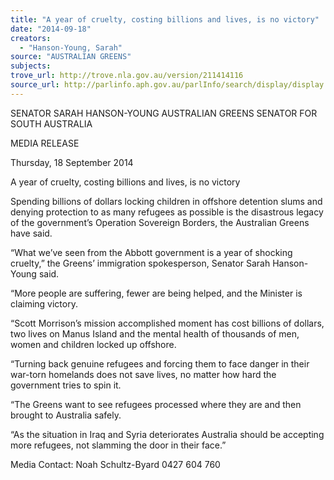 ```yaml
---
title: "A year of cruelty, costing billions and lives, is no victory"
date: "2014-09-18"
creators:
  - "Hanson-Young, Sarah"
source: "AUSTRALIAN GREENS"
subjects:
trove_url: http://trove.nla.gov.au/version/211414116
source_url: http://parlinfo.aph.gov.au/parlInfo/search/display/display.w3p;query=Id%3A%22media/pressrel/3400063%22
---
```


 SENATOR SARAH HANSON-YOUNG  AUSTRALIAN GREENS SENATOR FOR SOUTH AUSTRALIA   

 MEDIA RELEASE    

 Thursday, 18 September 2014    

 A year of cruelty, costing billions and lives,  is no victory    

 Spending billions of dollars locking children in offshore detention slums and denying protection  to as many refugees as possible is the disastrous legacy of the government’s Operation  Sovereign Borders, the Australian Greens have said.     

 “What we’ve seen from the Abbott government is a year of shocking cruelty,” the Greens’  immigration spokesperson, Senator Sarah Hanson-Young said.    

 “More people are suffering, fewer are being helped, and the Minister is claiming victory.    

 “Scott Morrison’s mission accomplished moment has cost billions of dollars, two lives on Manus  Island and the mental health of thousands of men, women and children locked up offshore.    

 “Turning back genuine refugees and forcing them to face danger in their war-torn homelands  does not save lives, no matter how hard the government tries to spin it.    

 “The Greens want to see refugees processed where they are and then brought to Australia  safely.    

 “As the situation in Iraq and Syria deteriorates Australia should be accepting more refugees, not  slamming the door in their face.”    

 

 Media Contact: Noah Schultz-Byard 0427 604 760   

 


